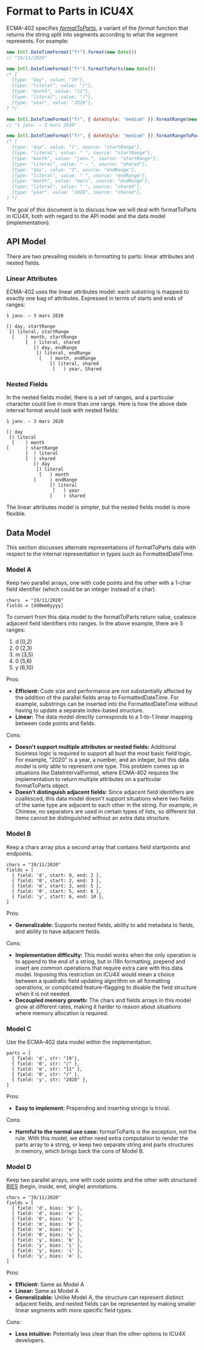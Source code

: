 Format to Parts in ICU4X
========================

ECMA-402 specifies *[formatToParts](https://developer.mozilla.org/en-US/docs/Web/JavaScript/Reference/Global_Objects/Intl/DateTimeFormat/formatToParts#Description)*, a variant of the *format* function that returns the string split into segments according to what the segment represents.  For example:

```javascript
new Intl.DateTimeFormat("fr").format(new Date())
// "19/11/2020"

new Intl.DateTimeFormat("fr").formatToParts(new Date())
/* [
  {type: "day", value: "19"},
  {type: "literal", value: "/"},
  {type: "month", value: "11"},
  {type: "literal", value: "/"},
  {type: "year", value: "2020"},
] */

new Intl.DateTimeFormat("fr", { dateStyle: "medium" }).formatRange(new Date(2020, 0, 1), new Date(2020, 2, 3))
// "1 janv. – 3 mars 2020"

new Intl.DateTimeFormat("fr", { dateStyle: "medium" }).formatRangeToParts(new Date(2020, 0, 1), new Date(2020, 2, 3))
/* [
  {type: "day", value: "1", source: "startRange"},
  {type: "literal", value: " ", source: "startRange"},
  {type: "month", value: "janv.", source: "startRange"},
  {type: "literal", value: " – ", source: "shared"},
  {type: "day", value: "3", source: "endRange"},
  {type: "literal", value: " ", source: "endRange"},
  {type: "month", value: "mars", source: "endRange"},
  {type: "literal", value: " ", source: "shared"},
  {type: "year", value: "2020", source: "shared"},
] */
```

The goal of this document is to discuss how we will deal with formatToParts in ICU4X, both with regard to the API model and the data model (implementation).

## API Model

There are two prevailing models in formatting to parts: linear attributes and nested fields.

### Linear Attributes

ECMA-402 uses the linear attributes model: each substring is mapped to exactly one bag of attributes.  Expressed in terms of starts and ends of ranges:

```
1 janv. – 3 mars 2020

[) day, startRange
 [) literal, startRange
  [    ) month, startRange
       [  ) literal, shared
          [) day, endRange
           [) literal, endRange
            [   ) month, endRange
                [) literal, shared
                 [   ) year, Shared
```

### Nested Fields

In the nested fields model, there is a set of ranges, and a particular character could live in more than one range.  Here is how the above date interval format would look with nested fields:

```
1 janv. – 3 mars 2020

[) day
 [) literal
  [    ) month
[      ) startRange
       [  ) literal
       [  ) shared
          [) day
           [) literal
            [   ) month
          [     ) endRange
                [) literal
                 [   ) year
                [    ) shared
```

The linear attributes model is simpler, but the nested fields model is more flexible.

## Data Model

This section discusses alternate representations of formatToParts data with respect to the internal representation in types such as FormattedDateTime.

### Model A

Keep two parallel arrays, one with code points and the other with a 1-char field identifier (which could be an integer instead of a char).

```
chars  = "19/11/2020"
fields = [dd0mm0yyyy]
```

To convert from this data model to the formatToParts return value, coalesce adjacent field identifiers into ranges.  In the above example, there are 5 ranges:

1. d \[0,2)
2. 0 \[2,3)
3. m \[3,5)
4. 0 \[5,6)
5. y \[6,10)

Pros:

- **Efficient:** Code size and performance are not substantially affected by the addition of the parallel fields array to FormattedDateTime. For example, substrings can be inserted into the FormattedDateTime without having to update a separate index-based structure.
- **Linear:** The data model directly corresponds to a 1-to-1 linear mapping between code points and fields.

Cons:

- **Doesn't support multiple attributes or nested fields:** Additional business logic is required to support all bust the most basic field logic.  For example, "2020" is a year, a number, and an integer, but this data model is only able to represent one type.  This problem comes up in situations like DateIntervalFormat, where ECMA-402 requires the implementation to return multiple attributes on a particular formatToParts object.
- **Doesn't distinguish adjacent fields:** Since adjacent field identifiers are coallesced, this data model doesn't support situations where two fields of the same type are adjacent to each other in the string.  For example, in Chinese, no separators are used in certain types of lists, so different list items cannot be distinguished without an extra data structure.

### Model B

Keep a chars array plus a second array that contains field startpoints and endpoints.

```
chars = "19/11/2020"
fields = [
  { field: 'd', start: 0, end: 2 },
  { field: '0', start: 2, end: 3 },
  { field: 'm', start: 3, end: 5 },
  { field: '0', start: 5, end: 6 },
  { field: 'y', start: 6, end: 10 },
]
```

Pros:

- **Generalizable:** Supports nested fields, ability to add metadata to fields, and ability to have adjacent fields.

Cons:

- **Implementation difficulty:** This model works when the only operation is to append to the end of a string, but in i18n formatting, prepend and insert are common operations that require extra care with this data model.  Imposing this restriction on ICU4X would mean a choice between a quadratic field updating algorithm on all formatting operations, or complicated feature-flagging to disable the field structure when it is not needed.
- **Decoupled memory growth:** The chars and fields arrays in this model grow at different rates, making it harder to reason about situations where memory allocation is required.

### Model C

Use the ECMA-402 data model within the implementation.

```
parts = [
  { field: 'd', str: "19"},
  { field: '0', str: "/" },
  { field: 'm', str: "11" },
  { field: '0', str: "/" },
  { field: 'y', str: "2020" },
]
```

Pros:

- **Easy to implement:** Prepending and inserting strings is trivial.


Cons:

- **Harmful to the normal use case:** formatToParts is the exception, not the rule.  With this model, we either need extra computation to render the parts array to a string, or keep two separate string and parts structures in memory, which brings back the cons of Model B.

### Model D

Keep two parallel arrays, one with code points and the other with structured [BIES](https://www.researchgate.net/figure/Position-tags-in-a-word-BIES-tags-Tag-Description_tbl1_250723695) (begin, inside, end, single) annotations.

```
chars = "19/11/2020"
fields = [
  { field: 'd', bies: 'b' },
  { field: 'd', bies: 'e' },
  { field: '0', bies: 's' },
  { field: 'm', bies: 'b' },
  { field: 'm', bies: 'e' },
  { field: '0', bies: 's' },
  { field: 'y', bies: 'b' },
  { field: 'y', bies: 'i' },
  { field: 'y', bies: 'i' },
  { field: 'y', bies: 'e' },
]
```

Pros:

- **Efficient:** Same as Model A
- **Linear:** Same as Model A
- **Generalizable:** Unlike Model A, the structure can represent distinct adjacent fields, and nested fields can be represented by making smaller linear segments with more specific field types.

Cons:

- **Less intuitive:** Potentially less clear than the other options to ICU4X developers.

